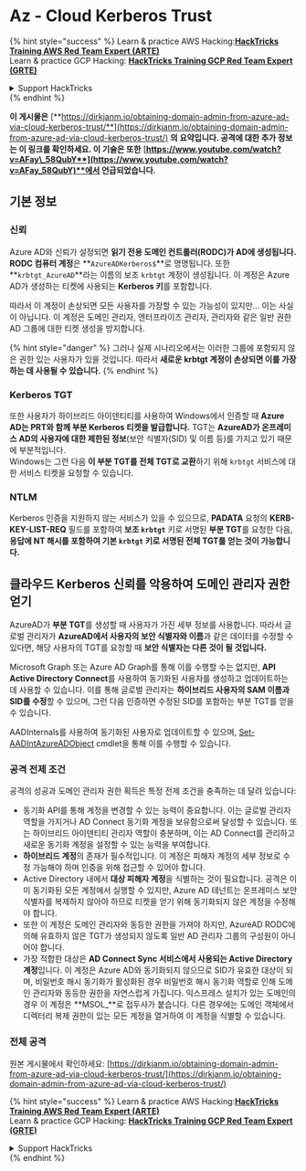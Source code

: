 # Az - Cloud Kerberos Trust

{% hint style="success" %}
Learn & practice AWS Hacking:<img src="../../../../.gitbook/assets/image (1) (1) (1) (1).png" alt="" data-size="line">[**HackTricks Training AWS Red Team Expert (ARTE)**](https://training.hacktricks.xyz/courses/arte)<img src="../../../../.gitbook/assets/image (1) (1) (1) (1).png" alt="" data-size="line">\
Learn & practice GCP Hacking: <img src="../../../../.gitbook/assets/image (2) (1).png" alt="" data-size="line">[**HackTricks Training GCP Red Team Expert (GRTE)**<img src="../../../../.gitbook/assets/image (2) (1).png" alt="" data-size="line">](https://training.hacktricks.xyz/courses/grte)

<details>

<summary>Support HackTricks</summary>

* Check the [**subscription plans**](https://github.com/sponsors/carlospolop)!
* **Join the** 💬 [**Discord group**](https://discord.gg/hRep4RUj7f) or the [**telegram group**](https://t.me/peass) or **follow** us on **Twitter** 🐦 [**@hacktricks\_live**](https://twitter.com/hacktricks_live)**.**
* **Share hacking tricks by submitting PRs to the** [**HackTricks**](https://github.com/carlospolop/hacktricks) and [**HackTricks Cloud**](https://github.com/carlospolop/hacktricks-cloud) github repos.

</details>
{% endhint %}

**이 게시물은** [**https://dirkjanm.io/obtaining-domain-admin-from-azure-ad-via-cloud-kerberos-trust/**](https://dirkjanm.io/obtaining-domain-admin-from-azure-ad-via-cloud-kerberos-trust/) **의 요약입니다. 공격에 대한 추가 정보는 이 링크를 확인하세요. 이 기술은 또한** [**https://www.youtube.com/watch?v=AFay\_58QubY**](https://www.youtube.com/watch?v=AFay_58QubY)**에서 언급되었습니다.**

## 기본 정보

### 신뢰

Azure AD와 신뢰가 설정되면 **읽기 전용 도메인 컨트롤러(RODC)가 AD에 생성됩니다.** **RODC 컴퓨터 계정**은 **`AzureADKerberos$`**로 명명됩니다. 또한 **`krbtgt_AzureAD`**라는 이름의 보조 `krbtgt` 계정이 생성됩니다. 이 계정은 Azure AD가 생성하는 티켓에 사용되는 **Kerberos 키**를 포함합니다.

따라서 이 계정이 손상되면 모든 사용자를 가장할 수 있는 가능성이 있지만... 이는 사실이 아닙니다. 이 계정은 도메인 관리자, 엔터프라이즈 관리자, 관리자와 같은 일반 권한 AD 그룹에 대한 티켓 생성을 방지합니다.

{% hint style="danger" %}
그러나 실제 시나리오에서는 이러한 그룹에 포함되지 않은 권한 있는 사용자가 있을 것입니다. 따라서 **새로운 krbtgt 계정이 손상되면 이를 가장하는 데 사용될 수 있습니다.**
{% endhint %}

### Kerberos TGT

또한 사용자가 하이브리드 아이덴티티를 사용하여 Windows에서 인증할 때 **Azure AD는 PRT와 함께 부분 Kerberos 티켓을 발급합니다.** TGT는 **AzureAD가 온프레미스 AD의 사용자에 대한 제한된 정보**(보안 식별자(SID) 및 이름 등)를 가지고 있기 때문에 부분적입니다.\
Windows는 그런 다음 **이 부분 TGT를 전체 TGT로 교환**하기 위해 `krbtgt` 서비스에 대한 서비스 티켓을 요청할 수 있습니다.

### NTLM

Kerberos 인증을 지원하지 않는 서비스가 있을 수 있으므로, **PADATA** 요청의 **KERB-KEY-LIST-REQ** 필드를 포함하여 **보조 `krbtgt`** 키로 서명된 **부분 TGT**를 요청한 다음, **응답에 NT 해시를 포함하여 기본 `krbtgt` 키로 서명된 전체 TGT를 얻는 것이 가능합니다.**

## 클라우드 Kerberos 신뢰를 악용하여 도메인 관리자 권한 얻기 <a href="#abusing-cloud-kerberos-trust-to-obtain-domain-admin" id="abusing-cloud-kerberos-trust-to-obtain-domain-admin"></a>

AzureAD가 **부분 TGT**를 생성할 때 사용자가 가진 세부 정보를 사용합니다. 따라서 글로벌 관리자가 **AzureAD에서 사용자의 보안 식별자와 이름**과 같은 데이터를 수정할 수 있다면, 해당 사용자의 TGT를 요청할 때 **보안 식별자는 다른 것이 될 것입니다.**

Microsoft Graph 또는 Azure AD Graph를 통해 이를 수행할 수는 없지만, **API Active Directory Connect**를 사용하여 동기화된 사용자를 생성하고 업데이트하는 데 사용할 수 있습니다. 이를 통해 글로벌 관리자는 **하이브리드 사용자의 SAM 이름과 SID를 수정**할 수 있으며, 그런 다음 인증하면 수정된 SID를 포함하는 부분 TGT를 얻을 수 있습니다.

AADInternals를 사용하여 동기화된 사용자로 업데이트할 수 있으며, [Set-AADIntAzureADObject](https://aadinternals.com/aadinternals/#set-aadintazureadobject-a) cmdlet을 통해 이를 수행할 수 있습니다.

### 공격 전제 조건 <a href="#attack-prerequisites" id="attack-prerequisites"></a>

공격의 성공과 도메인 관리자 권한 획득은 특정 전제 조건을 충족하는 데 달려 있습니다:

* 동기화 API를 통해 계정을 변경할 수 있는 능력이 중요합니다. 이는 글로벌 관리자 역할을 가지거나 AD Connect 동기화 계정을 보유함으로써 달성할 수 있습니다. 또는 하이브리드 아이덴티티 관리자 역할이 충분하며, 이는 AD Connect를 관리하고 새로운 동기화 계정을 설정할 수 있는 능력을 부여합니다.
* **하이브리드 계정**의 존재가 필수적입니다. 이 계정은 피해자 계정의 세부 정보로 수정 가능해야 하며 인증을 위해 접근할 수 있어야 합니다.
* Active Directory 내에서 **대상 피해자 계정**을 식별하는 것이 필요합니다. 공격은 이미 동기화된 모든 계정에서 실행할 수 있지만, Azure AD 테넌트는 온프레미스 보안 식별자를 복제하지 않아야 하므로 티켓을 얻기 위해 동기화되지 않은 계정을 수정해야 합니다.
* 또한 이 계정은 도메인 관리자와 동등한 권한을 가져야 하지만, AzureAD RODC에 의해 유효하지 않은 TGT가 생성되지 않도록 일반 AD 관리자 그룹의 구성원이 아니어야 합니다.
* 가장 적합한 대상은 **AD Connect Sync 서비스에서 사용되는 Active Directory 계정**입니다. 이 계정은 Azure AD와 동기화되지 않으므로 SID가 유효한 대상이 되며, 비밀번호 해시 동기화가 활성화된 경우 비밀번호 해시 동기화 역할로 인해 도메인 관리자와 동등한 권한을 자연스럽게 가집니다. 익스프레스 설치가 있는 도메인의 경우 이 계정은 **MSOL\_**로 접두사가 붙습니다. 다른 경우에는 도메인 객체에서 디렉터리 복제 권한이 있는 모든 계정을 열거하여 이 계정을 식별할 수 있습니다.

### 전체 공격 <a href="#the-full-attack" id="the-full-attack"></a>

원본 게시물에서 확인하세요: [https://dirkjanm.io/obtaining-domain-admin-from-azure-ad-via-cloud-kerberos-trust/](https://dirkjanm.io/obtaining-domain-admin-from-azure-ad-via-cloud-kerberos-trust/)

{% hint style="success" %}
Learn & practice AWS Hacking:<img src="../../../../.gitbook/assets/image (1) (1) (1) (1).png" alt="" data-size="line">[**HackTricks Training AWS Red Team Expert (ARTE)**](https://training.hacktricks.xyz/courses/arte)<img src="../../../../.gitbook/assets/image (1) (1) (1) (1).png" alt="" data-size="line">\
Learn & practice GCP Hacking: <img src="../../../../.gitbook/assets/image (2) (1).png" alt="" data-size="line">[**HackTricks Training GCP Red Team Expert (GRTE)**<img src="../../../../.gitbook/assets/image (2) (1).png" alt="" data-size="line">](https://training.hacktricks.xyz/courses/grte)

<details>

<summary>Support HackTricks</summary>

* Check the [**subscription plans**](https://github.com/sponsors/carlospolop)!
* **Join the** 💬 [**Discord group**](https://discord.gg/hRep4RUj7f) or the [**telegram group**](https://t.me/peass) or **follow** us on **Twitter** 🐦 [**@hacktricks\_live**](https://twitter.com/hacktricks_live)**.**
* **Share hacking tricks by submitting PRs to the** [**HackTricks**](https://github.com/carlospolop/hacktricks) and [**HackTricks Cloud**](https://github.com/carlospolop/hacktricks-cloud) github repos.

</details>
{% endhint %}
